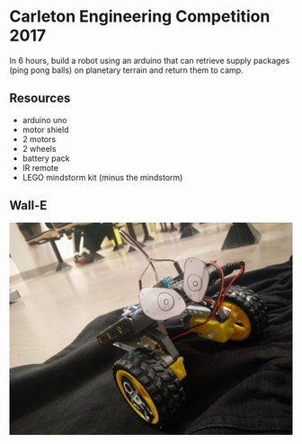 # Carleton Engineering Competition 2017
In 6 hours, build a robot using an arduino that can retrieve supply packages (ping pong balls) on planetary terrain and return them to camp.

## Resources
* arduino uno
* motor shield
* 2 motors
* 2 wheels
* battery pack
* IR remote
* LEGO mindstorm kit (minus the mindstorm)

## Wall-E
![Wall-E](wall-e.jpg)

